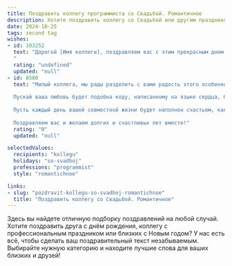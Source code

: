 ```yaml
---
title: Поздравить коллегу программиста со Свадьбой. Романтичное
description: Хотите поздравить коллегу со Свадьбой или другим праздником? Наш ИИ создаст незабываемое поздравление, а вы обязательно выделитесь среди других.  
date: 2024-10-25
tags: second tag
wishes:
- id: 103252
  text: "Дорогой [Имя коллеги], поздравляем вас с этим прекрасным днем – днем вашей свадьбы! Пусть ваша жизнь вместе будет такой же прекрасной, как и самый эффективный код, который вы пишете. Желаем вам бесконечной любви,  взаимопонимания и счастья, чтобы ваш союз был прочным и надежным, как лучшие алгоритмы, и чтобы каждый ваш день был наполнен радостью и нежностью.  Будьте счастливы!
  "
  rating: "undefined"
  updated: "null"
- id: 8580
  text: "Милый коллега, мы рады разделить с вами радость этого особенного дня. В этот прекрасный день, когда вы объединяете свою судьбу с любимым человеком, мы желаем вам бесконечной любви, взаимопонимания и поддержки.
  
  Пускай ваша любовь будет подобна коду, написанному на языке сердца, без багов и ошибок. Пусть ваши отношения будут похожи на надежную программу, которая не дает сбоев и всегда работает исправно.
  
  Пусть каждый день вашей совместной жизни будет наполнен счастьем, как успешный запуск нового проекта. И пусть ваша любовь будет вашим главным приоритетом, подобно задаче, от которой невозможно отвлечься.
  
  Поздравляем вас и желаем долгих и счастливых лет вместе!"
  rating: "0"
  updated: "null"

selectedValues:
  recipients: "kollegu"
  holidays: "so-svadboj"
  professions: "programmist"
  style: "romantichnoe"

links:
- slug: "pozdravit-kollegu-so-svadboj-romantichnoe"
  title: "Поздравить коллегу со Свадьбой. Романтичное"
---
```


Здесь вы найдете отличную подборку поздравлений на любой случай. 
Хотите поздравить друга с днём рождения, коллегу с профессиональным праздником или близких с Новым годом? У нас есть всё, чтобы сделать ваш поздравительный текст незабываемым. Выбирайте нужную категорию и находите лучшие слова для ваших близких и друзей!

